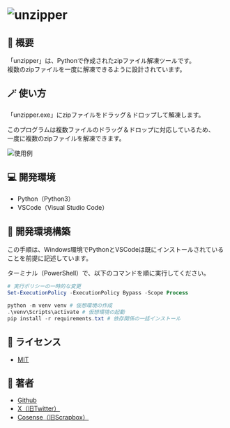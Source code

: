 
# ![unzipper](https://i.gyazo.com/a3518df9db3107c94a9e079d24187541.png)

## 📗 概要

「unzipper」は、Pythonで作成されたzipファイル解凍ツールです。  
複数のzipファイルを一度に解凍できるように設計されています。

## 🪄 使い方

「unzipper.exe」にzipファイルをドラッグ＆ドロップして解凍します。  

このプログラムは複数ファイルのドラッグ＆ドロップに対応しているため、  
一度に複数のzipファイルを解凍できます。

![使用例](https://i.gyazo.com/ff7e13e030eaf8413a1d0db4c4b873b1.gif)

## 💻 開発環境

- Python（Python3）
- VSCode（Visual Studio Code）

## 🔨 開発環境構築

この手順は、Windows環境でPythonとVSCodeは既にインストールされていることを前提に記述しています。

ターミナル（PowerShell）で、以下のコマンドを順に実行してください。

``` powershell
# 実行ポリシーの一時的な変更
Set-ExecutionPolicy -ExecutionPolicy Bypass -Scope Process

python -m venv venv # 仮想環境の作成
.\venv\Scripts\activate # 仮想環境の起動
pip install -r requirements.txt # 依存関係の一括インストール
```

## 🎫 ライセンス

- [MIT](LICENSE)  

## 👀 著者

- [Github](https://github.com/Rutile3)
- [X（旧Twitter）](https://x.com/Rutile_Darkness)
- [Cosense（旧Scrapbox）](https://scrapbox.io/Rutile3-Tech/)  
